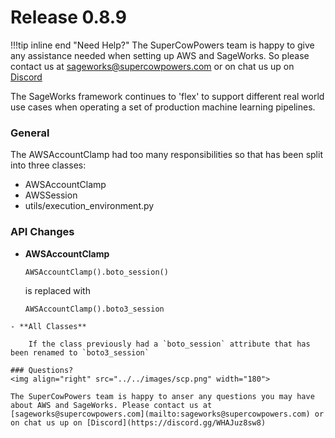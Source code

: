 # Release 0.8.9

!!!tip inline end "Need Help?"
    The SuperCowPowers team is happy to give any assistance needed when setting up AWS and SageWorks. So please contact us at [sageworks@supercowpowers.com](mailto:sageworks@supercowpowers.com) or on chat us up on [Discord](https://discord.gg/WHAJuz8sw8) 

The SageWorks framework continues to 'flex' to support different real world use cases when operating a set of production machine learning pipelines.

### General
The AWSAccountClamp had too many responsibilities so that has been split into three classes:

- AWSAccountClamp
- AWSSession
- utils/execution_environment.py

### API Changes
- **AWSAccountClamp**

	```
	AWSAccountClamp().boto_session()
	```
	is replaced with
	
	```
	AWSAccountClamp().boto3_session
```
- **All Classes**

    If the class previously had a `boto_session` attribute that has been renamed to `boto3_session`
      
### Questions?
<img align="right" src="../../images/scp.png" width="180">

The SuperCowPowers team is happy to anser any questions you may have about AWS and SageWorks. Please contact us at [sageworks@supercowpowers.com](mailto:sageworks@supercowpowers.com) or on chat us up on [Discord](https://discord.gg/WHAJuz8sw8) 


